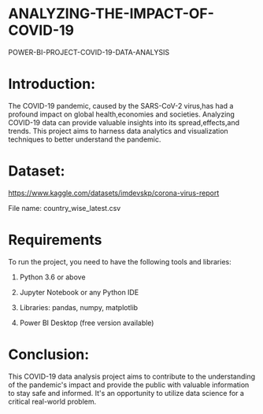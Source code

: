 # ANALYZING-THE-IMPACT-OF-COVID-19
POWER-BI-PROJECT-COVID-19-DATA-ANALYSIS

# Introduction:
The COVID-19 pandemic, caused by the SARS-CoV-2 virus,has had a profound impact on global health,economies and societies. Analyzing COVID-19 data can provide valuable insights into its spread,effects,and trends. This project aims to harness data analytics and visualization techniques to better understand the pandemic.

# Dataset:
https://www.kaggle.com/datasets/imdevskp/corona-virus-report

File name: country_wise_latest.csv

# Requirements
To run the project, you need to have the following tools and libraries:

1. Python 3.6 or above

2. Jupyter Notebook or any Python IDE

3. Libraries: pandas, numpy, matplotlib

4. Power BI Desktop (free version available)
   

# Conclusion:
This COVID-19 data analysis project aims to contribute to the understanding of the pandemic's impact and provide the public with valuable information to stay safe and informed. It's an opportunity to utilize data science for a critical real-world problem.
